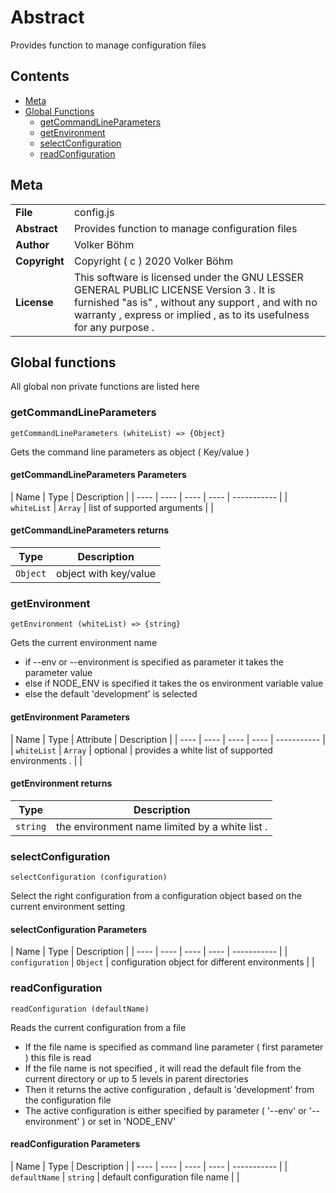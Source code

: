 <!-- This file is generated by jsmddoc version 0.1 -->

# Abstract

Provides function to manage configuration files

## Contents

- [Meta](#Meta)
- [Global Functions](#Global-functions)
  - [getCommandLineParameters](#getCommandLineParameters)
  - [getEnvironment](#getEnvironment)
  - [selectConfiguration](#selectConfiguration)
  - [readConfiguration](#readConfiguration)

## Meta

| | |
| --- | --- |
| **File** | config.js |
| **Abstract** | Provides function to manage configuration files |
| **Author** | Volker Böhm |
| **Copyright** | Copyright ( c ) 2020 Volker Böhm |
| **License** | This software is licensed under the GNU LESSER GENERAL PUBLIC LICENSE Version 3 . It is furnished "as is" , without any support , and with no warranty , express or implied , as to its usefulness for any purpose . |

## Global functions

All global non private functions are listed here

### getCommandLineParameters

`getCommandLineParameters (whiteList) => {Object}`

Gets the command line parameters as object ( Key/value )

#### getCommandLineParameters Parameters

| Name | Type |  Description |
| ---- | ---- | ---- | ---- | ----------- |
| `whiteList` | `Array` | list of supported arguments | |

#### getCommandLineParameters returns

| Type | Description |
| ---- | ----------- |
| `Object` | object with key/value |

### getEnvironment

`getEnvironment (whiteList) => {string}`

Gets the current environment name

- if --env or --environment is specified as parameter it takes the parameter value
- else if NODE_ENV is specified it takes the os environment variable value
- else the default 'development' is selected

#### getEnvironment Parameters

| Name | Type |  Attribute | Description |
| ---- | ---- | ---- | ---- | ----------- |
| `whiteList` | `Array` | optional | provides a white list of supported environments . | |

#### getEnvironment returns

| Type | Description |
| ---- | ----------- |
| `string` | the environment name limited by a white list . |

### selectConfiguration

`selectConfiguration (configuration)`

Select the right configuration from a configuration object based on the current environment setting

#### selectConfiguration Parameters

| Name | Type |  Description |
| ---- | ---- | ---- | ---- | ----------- |
| `configuration` | `Object` | configuration object for different environments | |

### readConfiguration

`readConfiguration (defaultName)`

Reads the current configuration from a file

- If the file name is specified as command line parameter ( first parameter ) this file is read
- If the file name is not specified , it will read the default file from the current directory or up to 5 levels in parent directories
- Then it returns the active configuration , default is 'development' from the configuration file
- The active configuration is either specified by parameter ( '--env' or '--environment' ) or set in 'NODE_ENV'

#### readConfiguration Parameters

| Name | Type |  Description |
| ---- | ---- | ---- | ---- | ----------- |
| `defaultName` | `string` | default configuration file name | |
